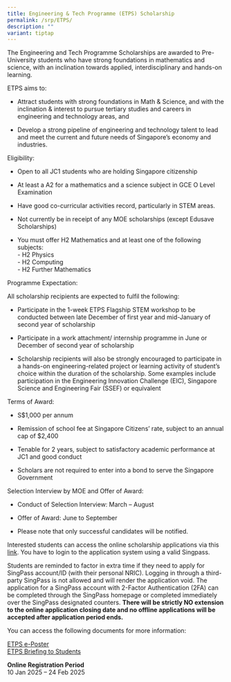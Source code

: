 ```yaml
---
title: Engineering & Tech Programme (ETPS) Scholarship
permalink: /srp/ETPS/
description: ""
variant: tiptap
---
```

<p>The Engineering and Tech Programme Scholarships are awarded to Pre-University
students who have strong foundations in mathematics and science, with an
inclination towards applied, interdisciplinary and hands-on learning.</p>
<p>ETPS aims to:</p>
<ul data-tight="true" class="tight">
<li>
<p>Attract students with strong foundations in Math &amp; Science, and with
the inclination &amp; interest to pursue tertiary studies and careers in
engineering and technology areas, and</p>
</li>
<li>
<p>Develop a strong pipeline of engineering and technology talent to lead
and meet the current and future needs of Singapore’s economy and industries.</p>
</li>
</ul>
<p>Eligibility:</p>
<ul data-tight="true" class="tight">
<li>
<p>Open to all JC1 students who are holding Singapore citizenship</p>
</li>
<li>
<p>At least a A2 for a mathematics and a science subject in GCE O Level Examination</p>
</li>
<li>
<p>Have good co-curricular activities record, particularly in STEM areas.</p>
</li>
<li>
<p>Not currently be in receipt of any MOE scholarships (except Edusave Scholarships)</p>
</li>
<li>
<p>You must offer H2 Mathematics and at least one of the following subjects:
<br>- H2 Physics
<br>- H2 Computing
<br>- H2 Further Mathematics</p>
</li>
</ul>
<p>Programme Expectation:</p>
<p>All scholarship recipients are expected to fulfil the following:</p>
<ul data-tight="true" class="tight">
<li>
<p>Participate in the 1-week ETPS Flagship STEM workshop to be conducted
between late December of first year and mid-January of second year of scholarship</p>
</li>
<li>
<p>Participate in a work attachment/ internship programme in June or December
of second year of scholarship</p>
</li>
<li>
<p>Scholarship recipients will also be strongly encouraged to participate
in a hands-on engineering-related project or learning activity of student’s
choice within the duration of the scholarship. Some examples include participation
in the Engineering Innovation Challenge (EIC), Singapore Science and Engineering
Fair (SSEF) or equivalent</p>
</li>
</ul>
<p>Terms of Award:</p>
<ul data-tight="true" class="tight">
<li>
<p>S$1,000 per annum</p>
</li>
<li>
<p>Remission of school fee at Singapore Citizens’ rate, subject to an annual
cap of $2,400</p>
</li>
<li>
<p>Tenable for 2 years, subject to satisfactory academic performance at JC1
and good conduct</p>
</li>
<li>
<p>Scholars are not required to enter into a bond to serve the Singapore
Government</p>
</li>
</ul>
<p>Selection Interview by MOE and Offer of Award:</p>
<ul data-tight="true" class="tight">
<li>
<p>Conduct of Selection Interview: March – August</p>
</li>
<li>
<p>Offer of Award: June to September</p>
</li>
<li>
<p>Please note that only successful candidates will be notified.</p>
</li>
</ul>
<p>Interested students can access the online scholarship applications via
this <a href="https://www.moe.gov.sg/financial-matters/awards-scholarships/programme-scholarships-pre-u/engineering-and-tech-programme-scholarship" rel="noopener noreferrer nofollow" target="_blank">link</a>.
You have to login to the application system using a valid Singpass.</p>
<p>Students are reminded to factor in extra time if they need to apply for
SingPass account/ID (with their personal NRIC). Logging in through a third-party
SingPass is not allowed and will render the application void. The application
for a SingPass account with 2-Factor Authentication (2FA) can be completed
through the SingPass homepage or completed immediately over the SingPass
designated counters. <strong>There will be strictly NO extension to the online application closing date and no offline applications will be accepted after application period ends.</strong>
</p>
<p>You can access the following documents for more information:</p>
<p><a href="/files/ETPS_e_Poster_2025.pdf" rel="noopener nofollow" target="_blank">ETPS e-Poster</a>
<br><a href="/files/ETPS_Briefing_Slides_w_online_video_link_updated.pdf" rel="noopener nofollow" target="_blank">ETPS Briefing to Students</a>
</p>
<p><strong>Online Registration Period</strong>
<br>10 Jan 2025 – 24 Feb 2025</p>